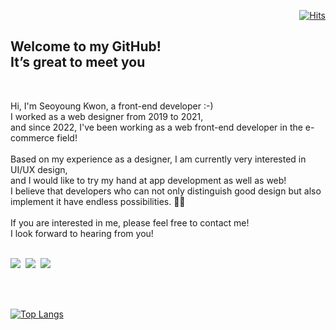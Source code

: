   <div align=end>
	
[![Hits](https://hits.seeyoufarm.com/api/count/incr/badge.svg?url=https%3A%2F%2Fgithub.com%2Fkwons0&count_bg=%23A2A2A2&title_bg=%23333333&icon=github.svg&icon_color=%23DFDFDF&title=hits&edge_flat=true)](https://github.com/kwons0)
	
  </div>
<h2> Welcome to my GitHub! <br/>
It’s great to meet you
</h2>
<br/>

Hi, I'm Seoyoung Kwon, a front-end developer :-)
<br/>
I worked as a web designer from 2019 to 2021,<br/>
and since 2022, I've been working as a web front-end developer in the e-commerce field!<br/>
<br/>
Based on my experience as a designer, I am currently very interested in UI/UX design,<br/>
and I would like to try my hand at app development as well as web!<br/>
I believe that developers who can not only distinguish good design but also implement it have endless possibilities. 🫡👊 <br/>
<br/>
If you are interested in me, please feel free to contact me!<br/>
I look forward to hearing from you!
<br/><br/>

<div>
<a href="mailto:kwons0128@gmail.com" target="_blank"><img src="http://img.shields.io/badge/-kwonsy11289@gmail.com-EA4335?style=flat-square&logo=Gmail&logoColor=white"/></a>&nbsp;
<a href="https://open.kakao.com/o/s4to6mEd" target="_blank"><img src="http://img.shields.io/badge/-Kakao-FFCD00?style=flat-square&logo=KakaoTalk&logoColor=333"/></a>&nbsp;
<a href="https://www.instagram.com/kwons0/" target="_blank"><img src="http://img.shields.io/badge/-Kwons0-E4405F?style=flat-square&logo=Instagram&logoColor=white"/></a><br/>
</div>

<br/><br/>

<div>
	
[![Top Langs](https://github-readme-stats.vercel.app/api/top-langs/?username=kwons0&layout=compact&theme=nord&bg_color=f5f5f5&hide_title=true&text_color=111111&hide_border=true&langs_count=8)](https://github.com/anuraghazra/github-readme-stats)
	
</div>
  

